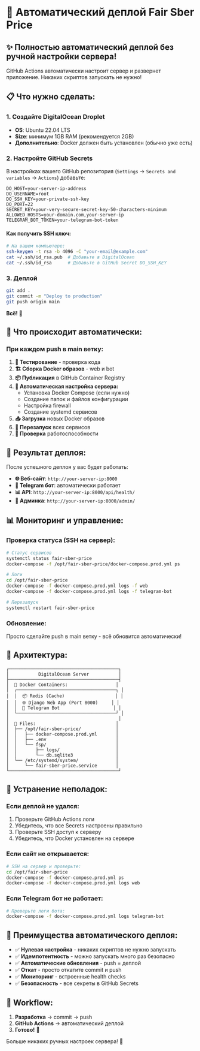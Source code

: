 # 🚀 Автоматический деплой Fair Sber Price

## ✨ Полностью автоматический деплой без ручной настройки сервера!

GitHub Actions автоматически настроит сервер и развернет приложение. Никаких скриптов запускать не нужно!

## 📋 Что нужно сделать:

### 1. Создайте DigitalOcean Droplet
- **OS**: Ubuntu 22.04 LTS
- **Size**: минимум 1GB RAM (рекомендуется 2GB)
- **Дополнительно**: Docker должен быть установлен (обычно уже есть)

### 2. Настройте GitHub Secrets

В настройках вашего GitHub репозитория (`Settings` → `Secrets and variables` → `Actions`) добавьте:

```
DO_HOST=your-server-ip-address
DO_USERNAME=root
DO_SSH_KEY=your-private-ssh-key
DO_PORT=22
SECRET_KEY=your-very-secure-secret-key-50-characters-minimum
ALLOWED_HOSTS=your-domain.com,your-server-ip
TELEGRAM_BOT_TOKEN=your-telegram-bot-token
```

#### Как получить SSH ключ:
```bash
# На вашем компьютере:
ssh-keygen -t rsa -b 4096 -C "your-email@example.com"
cat ~/.ssh/id_rsa.pub  # Добавьте в DigitalOcean
cat ~/.ssh/id_rsa      # Добавьте в GitHub Secret DO_SSH_KEY
```

### 3. Деплой
```bash
git add .
git commit -m "Deploy to production"
git push origin main
```

**Всё! 🎉**

## 🔄 Что происходит автоматически:

### При каждом push в main ветку:

1. **🧪 Тестирование** - проверка кода
2. **🏗️ Сборка Docker образов** - web и bot
3. **📦 Публикация** в GitHub Container Registry
4. **🚀 Автоматическая настройка сервера:**
   - Установка Docker Compose (если нужно)
   - Создание папок и файлов конфигурации
   - Настройка firewall
   - Создание systemd сервисов
5. **📥 Загрузка** новых Docker образов
6. **🔄 Перезапуск** всех сервисов
7. **🏥 Проверка** работоспособности

## 🎯 Результат деплоя:

После успешного деплоя у вас будет работать:

- **🌐 Веб-сайт**: `http://your-server-ip:8000`
- **🤖 Telegram бот**: автоматически работает
- **📊 API**: `http://your-server-ip:8000/api/health/`
- **🔧 Админка**: `http://your-server-ip:8000/admin/`

## 📊 Мониторинг и управление:

### Проверка статуса (SSH на сервер):
```bash
# Статус сервисов
systemctl status fair-sber-price
docker-compose -f /opt/fair-sber-price/docker-compose.prod.yml ps

# Логи
cd /opt/fair-sber-price
docker-compose -f docker-compose.prod.yml logs -f web
docker-compose -f docker-compose.prod.yml logs -f telegram-bot

# Перезапуск
systemctl restart fair-sber-price
```

### Обновление:
Просто сделайте push в main ветку - всё обновится автоматически!

## 🔧 Архитектура:

```
┌─────────────────────────────────────────┐
│           DigitalOcean Server           │
├─────────────────────────────────────────┤
│  🐳 Docker Containers:                  │
│  ┌─────────────────────────────────────┐ │
│  │  📦 Redis (Cache)                   │ │
│  │  🌐 Django Web App (Port 8000)     │ │
│  │  🤖 Telegram Bot                    │ │
│  └─────────────────────────────────────┘ │
│                                         │
│  📁 Files:                              │
│  ├── /opt/fair-sber-price/             │
│  │   ├── docker-compose.prod.yml       │
│  │   ├── .env                          │
│  │   └── fsp/                          │
│  │       ├── logs/                     │
│  │       └── db.sqlite3                │
│  └── /etc/systemd/system/              │
│      └── fair-sber-price.service       │
└─────────────────────────────────────────┘
```

## 🚨 Устранение неполадок:

### Если деплой не удался:
1. Проверьте GitHub Actions логи
2. Убедитесь, что все Secrets настроены правильно
3. Проверьте SSH доступ к серверу
4. Убедитесь, что Docker установлен на сервере

### Если сайт не открывается:
```bash
# SSH на сервер и проверьте:
cd /opt/fair-sber-price
docker-compose -f docker-compose.prod.yml ps
docker-compose -f docker-compose.prod.yml logs web
```

### Если Telegram бот не работает:
```bash
# Проверьте логи бота:
docker-compose -f docker-compose.prod.yml logs telegram-bot
```

## 🎉 Преимущества автоматического деплоя:

- ✅ **Нулевая настройка** - никаких скриптов не нужно запускать
- ✅ **Идемпотентность** - можно запускать много раз безопасно
- ✅ **Автоматические обновления** - push = деплой
- ✅ **Откат** - просто откатите commit и push
- ✅ **Мониторинг** - встроенные health checks
- ✅ **Безопасность** - все секреты в GitHub Secrets

## 🔄 Workflow:

1. **Разработка** → commit → push
2. **GitHub Actions** → автоматический деплой
3. **Готово!** 🚀

Больше никаких ручных настроек сервера! 🎉